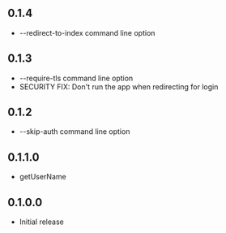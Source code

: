 ## 0.1.4

* --redirect-to-index command line option

## 0.1.3

* --require-tls command line option
* SECURITY FIX: Don't run the app when redirecting for login

## 0.1.2

* --skip-auth command line option

## 0.1.1.0

* getUserName

## 0.1.0.0

* Initial release
